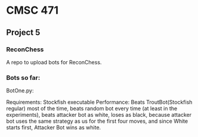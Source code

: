 # CMSC 471
## Project 5
### ReconChess

A repo to upload bots for ReconChess. 

### Bots so far:
BotOne.py:

Requirements: Stockfish executable
Performance: Beats TroutBot(Stockfish regular) most of the time, beats random bot every time (at least in the experiments), beats attacker bot as white, loses as black, because attacker bot uses the same strategy as us for the first four moves, and since White starts first, Attacker Bot wins as white.
